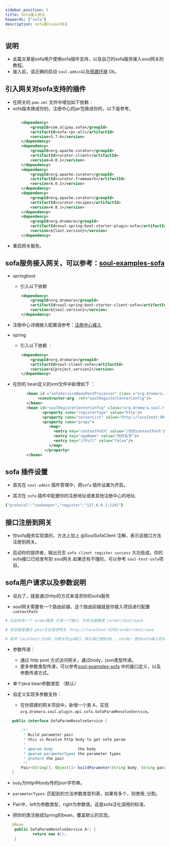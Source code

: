 ```yaml
---
sidebar_position: 5
title: Sofa接入网关
keywords: ["sofa"]
description: sofa接入soul网关
---
```


## 说明

* 此篇文章是sofa用户使用sofa插件支持，以及自己的sofa服务接入soul网关的教程。
* 接入前，请正确的启动 `soul-admin`以及[搭建环境](./soul-set-up) Ok。

## 引入网关对sofa支持的插件

* 在网关的 `pom.xml` 文件中增加如下依赖：
* sofa版本换成你的，注册中心的jar包换成你的，以下是参考。

 ```xml

	    <dependency>
            <groupId>com.alipay.sofa</groupId>
            <artifactId>sofa-rpc-all</artifactId>
            <version>5.7.6</version>
        </dependency>
        <dependency>
            <groupId>org.apache.curator</groupId>
            <artifactId>curator-client</artifactId>
            <version>4.0.1</version>
        </dependency>
        <dependency>
            <groupId>org.apache.curator</groupId>
            <artifactId>curator-framework</artifactId>
            <version>4.0.1</version>
        </dependency>
        <dependency>
            <groupId>org.apache.curator</groupId>
            <artifactId>curator-recipes</artifactId>
            <version>4.0.1</version>
        </dependency>
        <dependency>
            <groupId>org.dromara</groupId>
            <artifactId>soul-spring-boot-starter-plugin-sofa</artifactId>
            <version>${last.version}</version>
        </dependency>

  ```

* 重启网关服务。

## sofa服务接入网关，可以参考：[soul-examples-sofa](https://github.com/dromara/soul/tree/2.3.0/soul-examples/soul-examples-sofa)

* springboot

  * 引入以下依赖

 ```xml
        <dependency>
            <groupId>org.dromara</groupId>
            <artifactId>soul-spring-boot-starter-client-sofa</artifactId>
            <version>${soul.version}</version>
        </dependency>
 ```

* 注册中心详细接入配置请参考：[注册中心接入](../register-center/register-center-access)

* spring

  * 引入以下依赖 ：
   
 ```xml
        <dependency>
            <groupId>org.dromara</groupId>
            <artifactId>soul-client-sofa</artifactId>
            <version>${project.version}</version>
        </dependency>
   ```

* 在你的 bean定义的xml文件中新增如下 ：

  ```xml
        <bean id ="sofaServiceBeanPostProcessor" class ="org.dromara.soul.client.sofa.SofaServiceBeanPostProcessor">
             <constructor-arg  ref="soulRegisterCenterConfig"/>
        </bean>
        <bean id="soulRegisterCenterConfig" class="org.dromara.soul.register.common.config.SoulRegisterCenterConfig">
               <property name="registerType" value="http"/>
               <property name="serverList" value="http://localhost:9095"/>
               <property name="props">
                  <map>
                    <entry key="contextPath" value="/你的contextPath"/>
                    <entry key="appName" value="你的名字"/>
                    <entry key="ifFull" value="false"/>
                  </map>
                </property>
        </bean>
   ```

## sofa 插件设置

* 首先在 `soul-admin` 插件管理中，把`sofa` 插件设置为开启。

* 其次在 `sofa` 插件中配置你的注册地址或者其他注册中心的地址.

```yaml
{"protocol":"zookeeper","register":"127.0.0.1:2181"}
```

## 接口注册到网关

* 你sofa服务实现类的，方法上加上 @SoulSofaClient 注解，表示该接口方法注册到网关。

* 启动你的提供者，输出日志 `sofa client register success` 大功告成，你的sofa接口已经发布到 soul网关.如果还有不懂的，可以参考 `soul-test-sofa`项目。

## sofa用户请求以及参数说明

* 说白了，就是通过http的方式来请求你的sofa服务

* soul网关需要有一个路由前缀，这个路由前缀就是你接入项目进行配置 `contextPath`

```yaml
# 比如你有一个 order服务 它有一个接口，它的注册路径 /order/test/save

# 现在就是通过 post方式请求网关：http://localhost:9195/order/test/save

# 其中 localhost:9195 为网关的ip端口，默认端口是9195 ，/order 是你sofa接入网关配置的 contextPath
```

* 参数传递：

  * 通过 http post 方式访问网关，通过body，json类型传递。
  * 更多参数类型传递，可以参考[soul-examples-sofa](https://github.com/dromara/soul/tree/2.3.0/soul-examples/soul-examples-sofa) 中的接口定义，以及参数传递方式。

* 单个java bean参数类型 （默认）
* 自定义实现多参数支持：
  * 在你搭建的网关项目中，新增一个类 A，实现 `org.dromara.soul.plugin.api.sofa.SofaParamResolveService`。

 ```java
    public interface SofaParamResolveService {
    
        /**
         * Build parameter pair.
         * this is Resolve http body to get sofa param.
         *
         * @param body           the body
         * @param parameterTypes the parameter types
         * @return the pair
         */
        Pair<String[], Object[]> buildParameter(String body, String parameterTypes);
    }
  ```

* `body`为http中body传的json字符串。

* `parameterTypes`: 匹配到的方法参数类型列表，如果有多个，则使用`,`分割。

* Pair中，left为参数类型，right为参数值，这是sofa泛化调用的标准。

* 把你的类注册成Spring的bean，覆盖默认的实现。

 ```java
    @Bean
     public SofaParamResolveService A() {
             return new A();
     }
  ```
